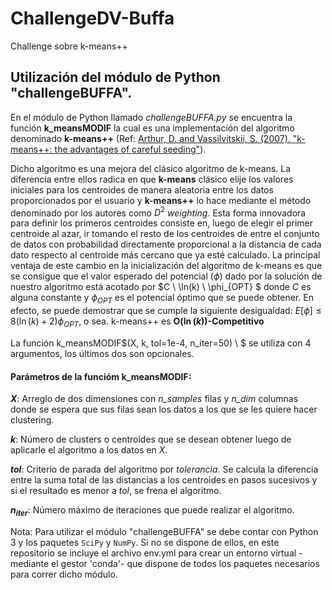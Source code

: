 # ChallengeDV-Buffa
Challenge sobre k-means++

## Utilización del módulo de Python "challengeBUFFA".

En el módulo de Python llamado *challengeBUFFA.py* se encuentra la función **k_meansMODIF** la cual es una implementación del algoritmo denominado **k-means++** (Ref: [Arthur, D. and Vassilvitskii, S. (2007). "k-means++: the advantages of careful seeding"](http://ilpubs.stanford.edu:8090/778/1/2006-13.pdf)). 

Dicho algoritmo es una mejora del clásico algoritmo de k-means. La diferencia entre ellos radica en que **k-means** clásico elije los valores iniciales para los centroides de manera aleatoria entre los datos proporcionados por el usuario y **k-means++** lo hace mediante el método denominado por los autores como $D^2$ *weighting*. Esta forma innovadora para definir los primeros centroides consiste en, luego de elegir el primer centroide al azar, ir tomando el resto de los centroides de entre el conjunto de datos con probabilidad directamente proporcional a la distancia de cada dato respecto al centroide más cercano que ya esté calculado. La principal ventaja de este cambio en la inicialización del algoritmo de k-means es que se consigue que el valor esperado del potencial ($\phi$) dado por la solución de nuestro algoritmo está acotado por $C \ \ln(k) \ \phi_{OPT} $ donde $C$ es alguna constante y $\phi_{OPT}$ es el potencial óptimo que se puede obtener. En efecto, se puede demostrar que se cumple la siguiente desigualdad: $E[\phi] \leq 8 (\ln(k) + 2) \phi_{OPT}$, o sea. k-means++ es **O($\ln(k)$)-Competitivo**

La función k_meansMODIF$(X, k, tol=1e-4, n_iter=50) \ \$ se utiliza con 4 argumentos, los últimos dos son opcionales. 
#### Parámetros de la funcióm k_meansMODIF:

**$X$**: Arreglo de dos dimensiones con *n_samples* filas y *n_dim* columnas donde se espera que sus filas sean los datos a los que se les quiere hacer clustering.

**$k$**: Número de clusters o centroides que se desean obtener luego de aplicarle el algoritmo a los datos en $X$.

**$tol$**: Criterio de parada del algoritmo por *tolerancia*. Se calcula la diferencia entre la suma total de las distancias a los centroides en pasos sucesivos y si el resultado es menor a *$tol$*, se frena el algoritmo.

**$n_{iter}$**: Número máximo de iteraciones que puede realizar el algoritmo.

Nota: Para utilizar el módulo "challengeBUFFA" se debe contar con Python 3 y los paquetes `SciPy` y `NumPy`. Si no se dispone de ellos, en este repositorio se incluye el archivo env.yml para crear un entorno virtual -mediante el gestor 'conda'- que dispone de todos los paquetes necesarios para correr dicho módulo.
